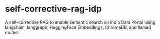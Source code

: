 # self-corrective-rag-idp
A self-corrective RAG to enable semantic search on India Data Portal using langchain, langgraph, HuggingFace Embeddings, ChromaDB, and llama3 model.
